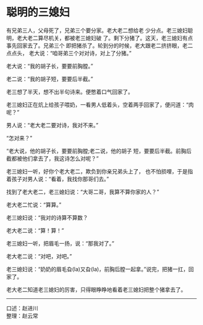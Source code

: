 # 聪明的三媳妇

有兄弟三人，父母死了，兄弟三个要分家。老大老二想给老 少分点。老三媳妇聪明，老大老二算尽机关，都被老三媳妇破 了。剩下分猪了。这天，老三媳妇有点事先回家去了。兄弟三个 即把猪杀了。轮到分的时候，老大跟老二挤挤眼，老二点点头， 老大说：“咱哥弟三个对对诗，对上了分猪。”

老大说：“我的胡子长，要要前胸膛。”

老二说：“我的胡子短，要要后半截。”

老三想了半天，想不出半句诗来。便憋着口气回家了。

老三媳妇正在炕上给孩子喂奶，一看男人低着头，空着两手回家了，便问道：“肉呢？”

男人说：“老大老二要对诗，我对不来。”

“怎对来？”

“老大说，他的胡子长，要要前胸膛;老二说，他的胡子 短，要要后半截。前胸后截都被他们拿去了，我这诗怎么对呢？”

老三媳妇一听，好你个老大老二，欺负到你亲兄弟头上了， 也不怕损哩，于是指着孩子对男人说：“看着，我找你那哥们去。”

找到了老大老二，老三媳妇说：“大哥二哥，我算不算你家的人？”

老大老二忙说：“算算。”

老三媳妇说：“我对的诗算不算数？

老大老二说：“算！算！”

老三媳妇一听，把眉毛一扬，说：“那我对了。”

老大老二说：“对吧，对吧。”

老三媳妇说：“奶奶的眉毛旮(la)又旮(la)，前胸后膛一起拿。”说完，把猪一扛，回家了。

老大老二知道老三媳妇的厉害，只得眼睁睁地看着老三媳妇把整个猪拿去了。

---

口述：赵进川  
整理：赵云常
